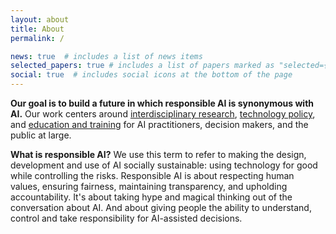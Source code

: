 ```yaml
---
layout: about
title: About
permalink: /

news: true  # includes a list of news items
selected_papers: true # includes a list of papers marked as "selected={true}"
social: true  # includes social icons at the bottom of the page
---
```


**Our goal is to build a future in which responsible AI is synonymous with AI.**  Our work centers around [interdisciplinary research](research/), [technology policy](policy/), and [education and training](education/) for AI practitioners, decision makers, and the public at large.

**What is responsible AI?**  We use this term to refer to making the design, development and use of AI socially sustainable: using technology for good while controlling the risks.  Responsible AI is about respecting human values, ensuring fairness, maintaining transparency, and upholding accountability.  It's about taking hype and magical thinking out of the conversation about AI.  And about giving people the ability to understand, control and take responsibility for AI-assisted decisions.

<!-- [Responsible AI](), as we see it, is the principled development and application of AI in a way that respects human values, ensures fairness, maintains transparency, and upholds accountability.

We conduct innovative research to that end, in the hopes of navigating the complexities of artificial intelligence and foster its responsible use, promoting its benefits while mitigating its risks.  

**We aim to create a future where AI serves humanity, building technologies that respect and enhance our shared values.**
-->

